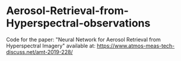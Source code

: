 # Aerosol-Retrieval-from-Hyperspectral-observations
Code for the paper: "Neural Network for Aerosol Retrieval from Hyperspectral Imagery" available at: https://www.atmos-meas-tech-discuss.net/amt-2019-228/
